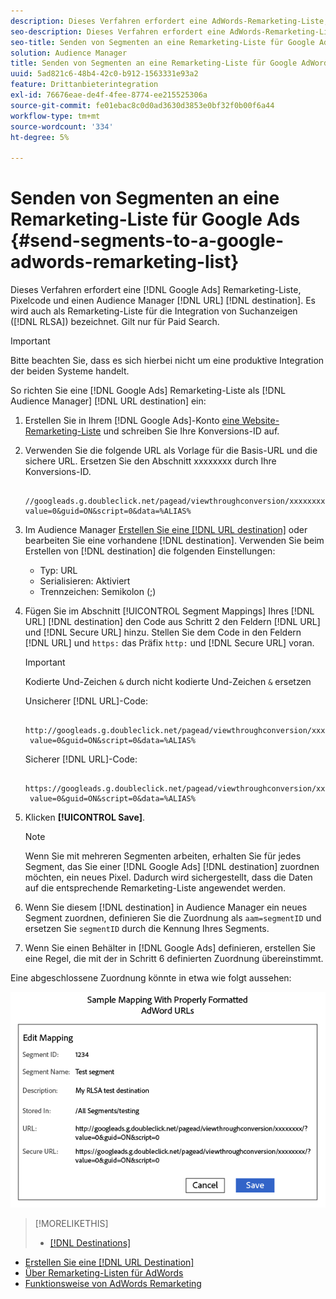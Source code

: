 ```yaml
---
description: Dieses Verfahren erfordert eine AdWords-Remarketing-Liste, Pixelcode und ein Audience Manager-URL-Ziel. Es wird auch als Remarketing-Liste für die Integration von Suchanzeigen (RLSA) bezeichnet. Gilt nur für Paid Search.
seo-description: Dieses Verfahren erfordert eine AdWords-Remarketing-Liste, Pixelcode und ein Audience Manager-URL-Ziel. Es wird auch als Remarketing-Liste für die Integration von Suchanzeigen (RLSA) bezeichnet. Gilt nur für Paid Search.
seo-title: Senden von Segmenten an eine Remarketing-Liste für Google AdWords
solution: Audience Manager
title: Senden von Segmenten an eine Remarketing-Liste für Google AdWords
uuid: 5ad821c6-48b4-42c0-b912-1563331e93a2
feature: Drittanbieterintegration
exl-id: 76676eae-de4f-4fee-8774-ee215525306a
source-git-commit: fe01ebac8c0d0ad3630d3853e0bf32f0b00f6a44
workflow-type: tm+mt
source-wordcount: '334'
ht-degree: 5%

---
```


# Senden von Segmenten an eine Remarketing-Liste für Google Ads {#send-segments-to-a-google-adwords-remarketing-list}

Dieses Verfahren erfordert eine [!DNL Google Ads] Remarketing-Liste, Pixelcode und einen Audience Manager [!DNL URL] [!DNL destination]. Es wird auch als Remarketing-Liste für die Integration von Suchanzeigen ([!DNL RLSA]) bezeichnet. Gilt nur für Paid Search.

>[!IMPORTANT]
>Bitte beachten Sie, dass es sich hierbei nicht um eine produktive Integration der beiden Systeme handelt.

So richten Sie eine [!DNL Google Ads] Remarketing-Liste als [!DNL Audience Manager] [!DNL URL destination] ein:

1. Erstellen Sie in Ihrem [!DNL Google Ads]-Konto [eine Website-Remarketing-Liste](https://support.google.com/adwords/answer/2454064?hl=en) und schreiben Sie Ihre Konversions-ID auf.
1. Verwenden Sie die folgende URL als Vorlage für die Basis-URL und die sichere URL. Ersetzen Sie den Abschnitt xxxxxxxx durch Ihre Konversions-ID.

   ```
    //googleads.g.doubleclick.net/pagead/viewthroughconversion/xxxxxxxx/?value=0&guid=ON&script=0&data=%ALIAS%
   ```

1. Im Audience Manager [Erstellen Sie eine [!DNL URL destination]](../../features/destinations/create-url-destination.md) oder bearbeiten Sie eine vorhandene [!DNL destination]. Verwenden Sie beim Erstellen von [!DNL destination] die folgenden Einstellungen:
   * Typ: URL
   * Serialisieren: Aktiviert
   * Trennzeichen: Semikolon (;)

1. Fügen Sie im Abschnitt [!UICONTROL Segment Mappings] Ihres [!DNL URL] [!DNL destination] den Code aus Schritt 2 den Feldern [!DNL URL] und [!DNL Secure URL] hinzu. Stellen Sie dem Code in den Feldern [!DNL URL] und `https:` das Präfix `http:` und [!DNL Secure URL] voran.

   >[!IMPORTANT]
   >
   >Kodierte Und-Zeichen `&` durch nicht kodierte Und-Zeichen `&` ersetzen

   Unsicherer [!DNL URL]-Code:

   ```
    http://googleads.g.doubleclick.net/pagead/viewthroughconversion/xxxxxxxx/?
    value=0&guid=ON&script=0&data=%ALIAS%
   ```

   Sicherer [!DNL URL]-Code:

   ```
    https://googleads.g.doubleclick.net/pagead/viewthroughconversion/xxxxxxxx/?
    value=0&guid=ON&script=0&data=%ALIAS%
   ```

1. Klicken **[!UICONTROL Save]**.

   >[!NOTE]
   >
   >Wenn Sie mit mehreren Segmenten arbeiten, erhalten Sie für jedes Segment, das Sie einer [!DNL Google Ads] [!DNL destination] zuordnen möchten, ein neues Pixel. Dadurch wird sichergestellt, dass die Daten auf die entsprechende Remarketing-Liste angewendet werden.

1. Wenn Sie diesem [!DNL destination] in Audience Manager ein neues Segment zuordnen, definieren Sie die Zuordnung als `aam=segmentID` und ersetzen Sie `segmentID` durch die Kennung Ihres Segments.
1. Wenn Sie einen Behälter in [!DNL Google Ads] definieren, erstellen Sie eine Regel, die mit der in Schritt 6 definierten Zuordnung übereinstimmt.

Eine abgeschlossene Zuordnung könnte in etwa wie folgt aussehen:

![](../assets/rlsa_mapping.png)

>[!MORELIKETHIS]
>
>* [[!DNL Destinations]](../../features/destinations/destinations.md)
* [Erstellen Sie eine [!DNL URL Destination]](../../features/destinations/create-url-destination.md)
* [Über Remarketing-Listen für AdWords](https://support.google.com/adwords/answer/2472738)
* [Funktionsweise von AdWords Remarketing](https://support.google.com/adwords/answer/2454000)

